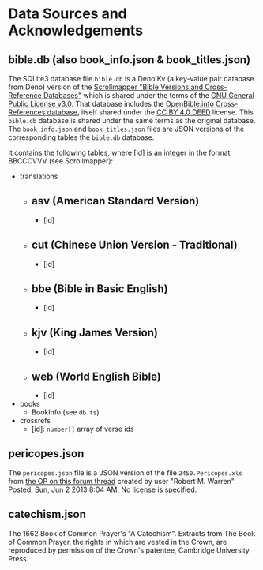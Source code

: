 # Data Sources and Acknowledgements

## bible.db (also book_info.json & book_titles.json)

The SQLite3 database file `bible.db` is a Deno.Kv (a key-value pair database from Deno) version of the
[Scrollmapper "Bible Versions and Cross-Reference Databases"](https://github.com/scrollmapper/bible_databases) which is
shared under the terms of the [GNU General Public License v3.0](http://www.gnu.org/licenses/). That database includes
the [OpenBible.info Cross-References database](http://www.openbible.info/labs/cross-references/), itself shared under
the [CC BY 4.0 DEED](https://creativecommons.org/licenses/by/4.0/) license. This `bible.db` database is shared under the
same terms as the original database. The `book_info.json` and `book_titles.json` files are JSON versions of the
corresponding tables the `bible.db` database.

It contains the following tables, where [id] is an integer in the format BBCCCVVV (see Scrollmapper):

- translations
  - ## asv (American Standard Version)
    - [id]
  - ## cut (Chinese Union Version - Traditional)
    - [id]
  - ## bbe (Bible in Basic English)
    - [id]
  - ## kjv (King James Version)
    - [id]
  - ## web (World English Bible)
     - [id]
- books
  - BookInfo (see `db.ts`)
- crossrefs
  - [id]: `number[]` array of verse ids

## pericopes.json

The `pericopes.json` file is a JSON version of the file `2450.Pericopes.xls` from
[the OP on this forum thread](https://community.logos.com/forums/t/70978.aspx) created by user "Robert M. Warren"
Posted: Sun, Jun 2 2013 8:04 AM. No license is specified.

## catechism.json

The 1662 Book of Common Prayer's "A Catechism". Extracts from The Book of Common Prayer, the rights in which are vested in the Crown, are reproduced by permission of the Crown's patentee, Cambridge University Press.
